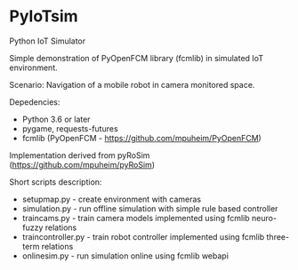 # PyIoTsim  
Python IoT Simulator  

Simple demonstration of PyOpenFCM library (fcmlib) in simulated IoT environment.  

Scenario: Navigation of a mobile robot in camera monitored space. 

Depedencies:  
- Python 3.6 or later
- pygame, requests-futures  
- fcmlib (PyOpenFCM - https://github.com/mpuheim/PyOpenFCM)  

Implementation derived from pyRoSim (https://github.com/mpuheim/pyRoSim)

Short scripts description:  
- setupmap.py - create environment with cameras  
- simulation.py - run offline simulation with simple rule based controller  
- traincams.py - train camera models implemented using fcmlib neuro-fuzzy relations  
- traincontroller.py - train robot controller implemented using fcmlib three-term relations  
- onlinesim.py - run simulation online using fcmlib webapi